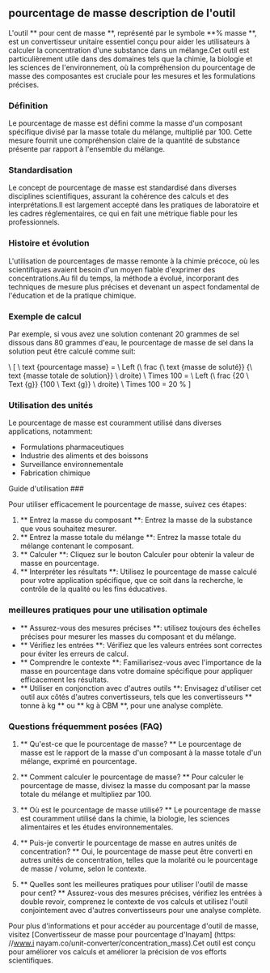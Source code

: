 ## pourcentage de masse description de l'outil

L'outil ** pour cent de masse **, représenté par le symbole **% masse **, est un convertisseur unitaire essentiel conçu pour aider les utilisateurs à calculer la concentration d'une substance dans un mélange.Cet outil est particulièrement utile dans des domaines tels que la chimie, la biologie et les sciences de l'environnement, où la compréhension du pourcentage de masse des composantes est cruciale pour les mesures et les formulations précises.

### Définition

Le pourcentage de masse est défini comme la masse d'un composant spécifique divisé par la masse totale du mélange, multiplié par 100. Cette mesure fournit une compréhension claire de la quantité de substance présente par rapport à l'ensemble du mélange.

### Standardisation

Le concept de pourcentage de masse est standardisé dans diverses disciplines scientifiques, assurant la cohérence des calculs et des interprétations.Il est largement accepté dans les pratiques de laboratoire et les cadres réglementaires, ce qui en fait une métrique fiable pour les professionnels.

### Histoire et évolution

L'utilisation de pourcentages de masse remonte à la chimie précoce, où les scientifiques avaient besoin d'un moyen fiable d'exprimer des concentrations.Au fil du temps, la méthode a évolué, incorporant des techniques de mesure plus précises et devenant un aspect fondamental de l'éducation et de la pratique chimique.

### Exemple de calcul

Par exemple, si vous avez une solution contenant 20 grammes de sel dissous dans 80 grammes d'eau, le pourcentage de masse de sel dans la solution peut être calculé comme suit:

\ [
\ text {pourcentage masse} = \ Left (\ frac {\ text {masse de soluté}} {\ text {masse totale de solution}} \ droite) \ Times 100 = \ Left (\ frac {20 \ Text {g}} {100 \ Text {g}} \ droite) \ Times 100 = 20 \%
\]

### Utilisation des unités

Le pourcentage de masse est couramment utilisé dans diverses applications, notamment:

- Formulations pharmaceutiques
- Industrie des aliments et des boissons
- Surveillance environnementale
- Fabrication chimique

Guide d'utilisation ###

Pour utiliser efficacement le pourcentage de masse, suivez ces étapes:

1. ** Entrez la masse du composant **: Entrez la masse de la substance que vous souhaitez mesurer.
2. ** Entrez la masse totale du mélange **: Entrez la masse totale du mélange contenant le composant.
3. ** Calculer **: Cliquez sur le bouton Calculer pour obtenir la valeur de masse en pourcentage.
4. ** Interpréter les résultats **: Utilisez le pourcentage de masse calculé pour votre application spécifique, que ce soit dans la recherche, le contrôle de la qualité ou les fins éducatives.

### meilleures pratiques pour une utilisation optimale

- ** Assurez-vous des mesures précises **: utilisez toujours des échelles précises pour mesurer les masses du composant et du mélange.
- ** Vérifiez les entrées **: Vérifiez que les valeurs entrées sont correctes pour éviter les erreurs de calcul.
- ** Comprendre le contexte **: Familiarisez-vous avec l'importance de la masse en pourcentage dans votre domaine spécifique pour appliquer efficacement les résultats.
- ** Utiliser en conjonction avec d'autres outils **: Envisagez d'utiliser cet outil aux côtés d'autres convertisseurs, tels que les convertisseurs ** tonne à kg ** ou ** kg à CBM **, pour une analyse complète.

### Questions fréquemment posées (FAQ)

1. ** Qu'est-ce que le pourcentage de masse? **
Le pourcentage de masse est le rapport de la masse d'un composant à la masse totale d'un mélange, exprimé en pourcentage.

2. ** Comment calculer le pourcentage de masse? **
Pour calculer le pourcentage de masse, divisez la masse du composant par la masse totale du mélange et multipliez par 100.

3. ** Où est le pourcentage de masse utilisé? **
Le pourcentage de masse est couramment utilisé dans la chimie, la biologie, les sciences alimentaires et les études environnementales.

4. ** Puis-je convertir le pourcentage de masse en autres unités de concentration? **
Oui, le pourcentage de masse peut être converti en autres unités de concentration, telles que la molarité ou le pourcentage de masse / volume, selon le contexte.

5. ** Quelles sont les meilleures pratiques pour utiliser l'outil de masse pour cent? **
Assurez-vous des mesures précises, vérifiez les entrées à double revoir, comprenez le contexte de vos calculs et utilisez l'outil conjointement avec d'autres convertisseurs pour une analyse complète.

Pour plus d'informations et pour accéder au pourcentage d'outil de masse, visitez [Convertisseur de masse pour pourcentage d'Inayam] (https: //www.i nayam.co/unit-converter/concentration_mass).Cet outil est conçu pour améliorer vos calculs et améliorer la précision de vos efforts scientifiques.